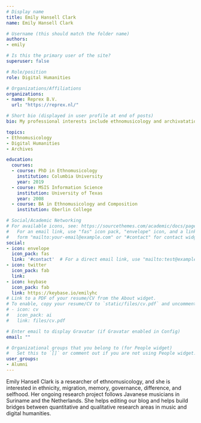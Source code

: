 ```yaml
---
# Display name
title: Emily Hansell Clark
name: Emily Hansell Clark

# Username (this should match the folder name)
authors:
- emily

# Is this the primary user of the site?
superuser: false

# Role/position
role: Digital Humanities

# Organizations/Affiliations
organizations:
- name: Reprex B.V.
  url: "https://reprex.nl/"

# Short bio (displayed in user profile at end of posts)
bio: My professional interests include ethnomusicology and archivatation.

topics:
- Ethnomusicology
- Digital Humanities
- Archives

education:
  courses:
  - course: PhD in Ethnomusicology
    institution: Columbia University
    year: 2019
  - course: MSIS Information Science
    institution: University of Texas
    year: 2008
  - course: BA in Ethnomusicology and Composition
    institution: Oberlin College

# Social/Academic Networking
# For available icons, see: https://sourcethemes.com/academic/docs/page-builder/#icons
#   For an email link, use "fas" icon pack, "envelope" icon, and a link in the
#   form "mailto:your-email@example.com" or "#contact" for contact widget.
social:
- icon: envelope
  icon_pack: fas
  link: '#contact'  # For a direct email link, use "mailto:test@example.org".
- icon: twitter
  icon_pack: fab
  link: 
- icon: keybase
  icon_pack: fab
  link: https://keybase.io/emilyhc
# Link to a PDF of your resume/CV from the About widget.
# To enable, copy your resume/CV to `static/files/cv.pdf` and uncomment the lines below.
# - icon: cv
#   icon_pack: ai
#   link: files/cv.pdf

# Enter email to display Gravatar (if Gravatar enabled in Config)
email: ""

# Organizational groups that you belong to (for People widget)
#   Set this to `[]` or comment out if you are not using People widget.
user_groups:
- Alumni
---
```


Emily Hansell Clark is a researcher of ethnomusicology, and she is interested in ethnicity, migration, memory, governance, difference, and selfhood. Her ongoing research project follows Javanese musicians in Suriname and the Netherlands. She helps editing our blog and helps build bridges between quantitative and qualitative research areas in music and digital humanities.
